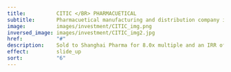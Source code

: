 ```yaml
---
title:          CITIC </BR> PHARMACUETICAL
subtitle:       Pharmacuetical manufacturing and distribution company in Shanghai 
image:          images/investment/CITIC_img.png
inversed_image: images/investment/CITIC_img2.jpg
href:           "#"
description:    Sold to Shanghai Pharma for 8.0x multiple and an IRR of 69%.  Invested in Apr 2007 and harvested in Mar 2011.
effect:         slide_up
sort:           "6"
---
```

